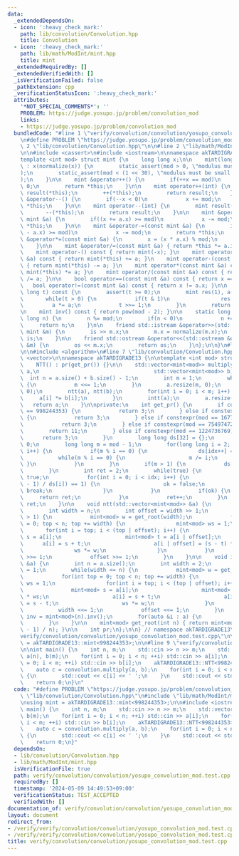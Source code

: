 ```yaml
---
data:
  _extendedDependsOn:
  - icon: ':heavy_check_mark:'
    path: lib/convolution/Convolution.hpp
    title: Convolution
  - icon: ':heavy_check_mark:'
    path: lib/math/ModInt/mint.hpp
    title: mint
  _extendedRequiredBy: []
  _extendedVerifiedWith: []
  _isVerificationFailed: false
  _pathExtension: cpp
  _verificationStatusIcon: ':heavy_check_mark:'
  attributes:
    '*NOT_SPECIAL_COMMENTS*': ''
    PROBLEM: https://judge.yosupo.jp/problem/convolution_mod
    links:
    - https://judge.yosupo.jp/problem/convolution_mod
  bundledCode: "#line 1 \"verify/convolution/convolution/yosupo_convolution_mod.test.cpp\"\
    \n#define PROBLEM \"https://judge.yosupo.jp/problem/convolution_mod\"\n\n#line\
    \ 2 \"lib/convolution/Convolution.hpp\"\n\n#line 2 \"lib/math/ModInt/mint.hpp\"\
    \n\n#include <cassert>\n#include <iostream>\n\nnamespace akTARDIGRADE13 {\n\n\
    template <int mod> struct mint {\n    long long x;\n\n    mint(long long x = 0)\
    \ : x(normalize(x)) {\n        static_assert(mod > 0, \"modulus must be positive\"\
    );\n        static_assert(mod < (1 << 30), \"modulus must be small than 2*30\"\
    );\n    }\n\n    mint &operator++() {\n        if(++x == mod)\n            x =\
    \ 0;\n        return *this;\n    }\n\n    mint operator++(int) {\n        mint\
    \ result(*this);\n        ++(*this);\n        return result;\n    }\n\n    mint\
    \ &operator--() {\n        if(--x < 0)\n            x += mod;\n        return\
    \ *this;\n    }\n\n    mint operator--(int) {\n        mint result(*this);\n \
    \       --(*this);\n        return result;\n    }\n\n    mint &operator+=(const\
    \ mint &a) {\n        if((x += a.x) >= mod)\n            x -= mod;\n        return\
    \ *this;\n    }\n\n    mint &operator-=(const mint &a) {\n        if((x += mod\
    \ - a.x) >= mod)\n            x -= mod;\n        return *this;\n    }\n\n    mint\
    \ &operator*=(const mint &a) {\n        x = (x * a.x) % mod;\n        return *this;\n\
    \    }\n\n    mint &operator/=(const mint &a) { return *this *= a.inv(); }\n\n\
    \    mint operator-() const { return mint(-x); }\n    mint operator+(const mint\
    \ &a) const { return mint(*this) += a; }\n    mint operator-(const mint &a) const\
    \ { return mint(*this) -= a; }\n    mint operator*(const mint &a) const { return\
    \ mint(*this) *= a; }\n    mint operator/(const mint &a) const { return mint(*this)\
    \ /= a; }\n\n    bool operator==(const mint &a) const { return x == a.x; }\n \
    \   bool operator!=(const mint &a) const { return x != a.x; }\n\n    mint pow(long\
    \ long t) const {\n        assert(t >= 0);\n        mint res(1), a(*this);\n \
    \       while(t > 0) {\n            if(t & 1)\n                res *= a;\n   \
    \         a *= a;\n            t >>= 1;\n        }\n        return res;\n    }\n\
    \n    mint inv() const { return pow(mod - 2); }\n\n    static long long normalize(long\
    \ long n) {\n        n %= mod;\n        if(n < 0)\n            n += mod;\n   \
    \     return n;\n    }\n\n    friend std::istream &operator>>(std::istream &is,\
    \ mint &m) {\n        is >> m.x;\n        m.x = normalize(m.x);\n        return\
    \ is;\n    }\n\n    friend std::ostream &operator<<(std::ostream &os, const mint\
    \ &m) {\n        os << m.x;\n        return os;\n    }\n};\n\n}\n#line 4 \"lib/convolution/Convolution.hpp\"\
    \n\n#include <algorithm>\n#line 7 \"lib/convolution/Convolution.hpp\"\n#include\
    \ <vector>\n\nnamespace akTARDIGRADE13 {\n\ntemplate <int mod> struct NTT {\n\n\
    \    NTT() : pr(get_pr()) {}\n\n    std::vector<mint<mod>> multiply(std::vector<mint<mod>>\
    \ a,\n                                    std::vector<mint<mod>> b) {\n      \
    \  int n = a.size() + b.size() - 1;\n        int m = 1;\n        while(m < n)\
    \ {\n            m <<= 1;\n        }\n        a.resize(m, 0);\n        b.resize(m,\
    \ 0);\n        ntt(a), ntt(b);\n        for(int i = 0; i < m; i++) {\n       \
    \     a[i] *= b[i];\n        }\n        intt(a);\n        a.resize(n);\n     \
    \   return a;\n    }\n\nprivate:\n    int get_pr() {\n        if constexpr(mod\
    \ == 998244353) {\n            return 3;\n        } else if constexpr(mod == 469762049)\
    \ {\n            return 3;\n        } else if constexpr(mod == 167772161) {\n\
    \            return 3;\n        } else if constexpr(mod == 754974721) {\n    \
    \        return 11;\n        } else if constexpr(mod == 1224736769) {\n      \
    \      return 3;\n        }\n        long long ds[32] = {};\n        int idx =\
    \ 0;\n        long long m = mod - 1;\n        for(long long i = 2; i * i <= m;\
    \ i++) {\n            if(m % i == 0) {\n                ds[idx++] = i;\n     \
    \           while(m % i == 0) {\n                    m /= i;\n               \
    \ }\n            }\n        }\n        if(m > 1) {\n            ds[idx++] = m;\n\
    \        }\n        int ret = 2;\n        while(true) {\n            bool ok =\
    \ true;\n            for(int i = 0; i < idx; i++) {\n                if(mint<mod>(ret).pow((mod\
    \ - 1) / ds[i]) == 1) {\n                    ok = false;\n                   \
    \ break;\n                }\n            }\n            if(ok) {\n           \
    \     return ret;\n            }\n            ret++;\n        }\n        return\
    \ ret;\n    }\n\n    void ntt(std::vector<mint<mod>> &a) {\n        int n = a.size();\n\
    \        int width = n;\n        int offset = width >> 1;\n        while(width\
    \ > 1) {\n            mint<mod> w = get_root(width);\n            for(int top\
    \ = 0; top < n; top += width) {\n                mint<mod> ws = 1;\n         \
    \       for(int i = top; i < (top | offset); i++) {\n                    mint<mod>\
    \ s = a[i];\n                    mint<mod> t = a[i | offset];\n              \
    \      a[i] = s + t;\n                    a[i | offset] = (s - t) * ws;\n    \
    \                ws *= w;\n                }\n            }\n            width\
    \ >>= 1;\n            offset >>= 1;\n        }\n    }\n\n    void intt(std::vector<mint<mod>>\
    \ &a) {\n        int n = a.size();\n        int width = 2;\n        int offset\
    \ = 1;\n        while(width <= n) {\n            mint<mod> w = get_root(width).inv();\n\
    \            for(int top = 0; top < n; top += width) {\n                mint<mod>\
    \ ws = 1;\n                for(int i = top; i < (top | offset); i++) {\n     \
    \               mint<mod> s = a[i];\n                    mint<mod> t = a[i | offset]\
    \ * ws;\n                    a[i] = s + t;\n                    a[i | offset]\
    \ = s - t;\n                    ws *= w;\n                }\n            }\n \
    \           width <<= 1;\n            offset <<= 1;\n        }\n        mint<mod>\
    \ inv = mint<mod>(n).inv();\n        for(auto &i : a) {\n            i *= inv;\n\
    \        }\n    }\n\n    mint<mod> get_root(int n) { return mint<mod>(pr).pow((mod\
    \ - 1) / n); }\n\n    int pr;\n};\n\n} // namespace akTARDIGRADE13\n#line 5 \"\
    verify/convolution/convolution/yosupo_convolution_mod.test.cpp\"\n\nusing mint\
    \ = akTARDIGRADE13::mint<998244353>;\n\n#line 9 \"verify/convolution/convolution/yosupo_convolution_mod.test.cpp\"\
    \n\nint main() {\n    int n, m;\n    std::cin >> n >> m;\n    std::vector<mint>\
    \ a(n), b(m);\n    for(int i = 0; i < n; ++i) std::cin >> a[i];\n    for(int i\
    \ = 0; i < m; ++i) std::cin >> b[i];\n    akTARDIGRADE13::NTT<998244353> convolution;\n\
    \    auto c = convolution.multiply(a, b);\n    for(int i = 0; i < n + m - 1; ++i)\
    \ {\n        std::cout << c[i] << ' ';\n    }\n    std::cout << std::endl;\n\n\
    \    return 0;\n}\n"
  code: "#define PROBLEM \"https://judge.yosupo.jp/problem/convolution_mod\"\n\n#include\
    \ \"lib/convolution/Convolution.hpp\"\n#include \"lib/math/ModInt/mint.hpp\"\n\
    \nusing mint = akTARDIGRADE13::mint<998244353>;\n\n#include <iostream>\n\nint\
    \ main() {\n    int n, m;\n    std::cin >> n >> m;\n    std::vector<mint> a(n),\
    \ b(m);\n    for(int i = 0; i < n; ++i) std::cin >> a[i];\n    for(int i = 0;\
    \ i < m; ++i) std::cin >> b[i];\n    akTARDIGRADE13::NTT<998244353> convolution;\n\
    \    auto c = convolution.multiply(a, b);\n    for(int i = 0; i < n + m - 1; ++i)\
    \ {\n        std::cout << c[i] << ' ';\n    }\n    std::cout << std::endl;\n\n\
    \    return 0;\n}"
  dependsOn:
  - lib/convolution/Convolution.hpp
  - lib/math/ModInt/mint.hpp
  isVerificationFile: true
  path: verify/convolution/convolution/yosupo_convolution_mod.test.cpp
  requiredBy: []
  timestamp: '2024-05-09 14:49:53+09:00'
  verificationStatus: TEST_ACCEPTED
  verifiedWith: []
documentation_of: verify/convolution/convolution/yosupo_convolution_mod.test.cpp
layout: document
redirect_from:
- /verify/verify/convolution/convolution/yosupo_convolution_mod.test.cpp
- /verify/verify/convolution/convolution/yosupo_convolution_mod.test.cpp.html
title: verify/convolution/convolution/yosupo_convolution_mod.test.cpp
---
```

